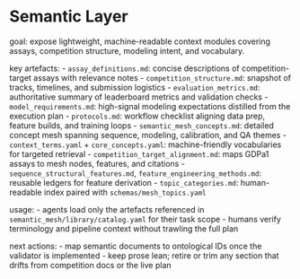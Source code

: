 # Semantic Layer

goal: expose lightweight, machine-readable context modules covering assays, competition structure, modeling intent, and vocabulary.

key artefacts:
	- `assay_definitions.md`: concise descriptions of competition-target assays with relevance notes
	- `competition_structure.md`: snapshot of tracks, timelines, and submission logistics
	- `evaluation_metrics.md`: authoritative summary of leaderboard metrics and validation checks
	- `model_requirements.md`: high-signal modeling expectations distilled from the execution plan
	- `protocols.md`: workflow checklist aligning data prep, feature builds, and training loops
	- `semantic_mesh_concepts.md`: detailed concept mesh spanning sequence, modeling, calibration, and QA themes
	- `context_terms.yaml` + `core_concepts.yaml`: machine-friendly vocabularies for targeted retrieval
	- `competition_target_alignment.md`: maps GDPa1 assays to mesh nodes, features, and citations
	- `sequence_structural_features.md`, `feature_engineering_methods.md`: reusable ledgers for feature derivation
	- `topic_categories.md`: human-readable index paired with `schemas/mesh_topics.yaml`

usage:
	- agents load only the artefacts referenced in `semantic_mesh/library/catalog.yaml` for their task scope
	- humans verify terminology and pipeline context without trawling the full plan

next actions:
	- map semantic documents to ontological IDs once the validator is implemented
	- keep prose lean; retire or trim any section that drifts from competition docs or the live plan